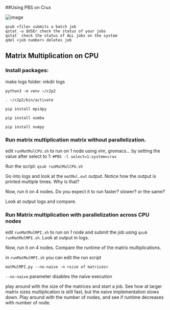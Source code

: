 
##Using PBS on Crux

![image](https://github.com/user-attachments/assets/845e39b4-02a9-4288-bd2a-3ee8f4c93c1f)

```
qsub <file> submits a batch job
qstat -u $USEr check the status of your jobs
qstat` check the status of ALL jobs on the system
qdel <job number> deletes job

```
## Matrix Multiplication on CPU
### Install packages:
make logs folder: mkdir logs

```
python3 -m venv ~/c2p2

. ~/c2p2/bin/activate

pip install mpi4py

pip install numba

pip install numpy

```

### Run matrix multiplication matrix without parallelization.

edit `runMatMulCPU.sh` to run on 1 node using vim, gromacs... by setting the value after select to 1: `#PBS -l select=1:system=crux`

Run the script: `qsub runMatMulCPU.sh`

Go into logs and look at the `matMul.out` output. Notice how the output is printed multiple times. Why is that?

Now, run it on 4 nodes. Do you expect it to run faster? slower? or the same?

Look at output logs and compare. 


### Run Matrix multiplication with parallelization across CPU nodes

edit `runMatMulMPI.sh` to run on 1 node and submit the job using `qsub runMatMulMPI.sh`. Look at output in logs. 

Now, run it on 4 nodes. Compare the runtime of the matrix multiplications. 

in `runMatMulMPI.sh` you can edit the run script 

`matMulMPI.py --no-naive -n <size of matrices> `  

`--no-naive` parameter disables the naive execution

play around with the size of the matrices and start a job. See how at larger matrix sizes multiplication is still fast, but the naive implementation slows down. Play around with the number of nodes, and see if runtime decreases with number of node. 
